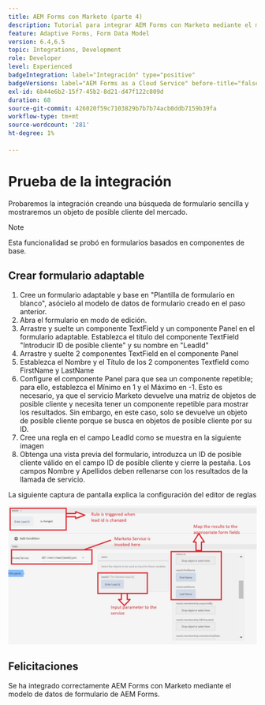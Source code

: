 ```yaml
---
title: AEM Forms con Marketo (parte 4)
description: Tutorial para integrar AEM Forms con Marketo mediante el modelo de datos de formulario de AEM Forms.
feature: Adaptive Forms, Form Data Model
version: 6.4,6.5
topic: Integrations, Development
role: Developer
level: Experienced
badgeIntegration: label="Integración" type="positive"
badgeVersions: label="AEM Forms as a Cloud Service" before-title="false"
exl-id: 6b44e6b2-15f7-45b2-8d21-d47f122c809d
duration: 68
source-git-commit: 426020f59c7103829b7b7b74acb0ddb7159b39fa
workflow-type: tm+mt
source-wordcount: '281'
ht-degree: 1%

---
```


# Prueba de la integración

Probaremos la integración creando una búsqueda de formulario sencilla y mostraremos un objeto de posible cliente del mercado.
>[!NOTE]
>
>Esta funcionalidad se probó en formularios basados en componentes de base.

## Crear formulario adaptable

1. Cree un formulario adaptable y base en &quot;Plantilla de formulario en blanco&quot;, asócielo al modelo de datos de formulario creado en el paso anterior.
1. Abra el formulario en modo de edición.
1. Arrastre y suelte un componente TextField y un componente Panel en el formulario adaptable. Establezca el título del componente TextField &quot;Introducir ID de posible cliente&quot; y su nombre en &quot;LeadId&quot;
1. Arrastre y suelte 2 componentes TextField en el componente Panel
1. Establezca el Nombre y el Título de los 2 componentes Textfield como FirstName y LastName
1. Configure el componente Panel para que sea un componente repetible; para ello, establezca el Mínimo en 1 y el Máximo en -1. Esto es necesario, ya que el servicio Marketo devuelve una matriz de objetos de posible cliente y necesita tener un componente repetible para mostrar los resultados. Sin embargo, en este caso, solo se devuelve un objeto de posible cliente porque se busca en objetos de posible cliente por su ID.
1. Cree una regla en el campo LeadId como se muestra en la siguiente imagen
1. Obtenga una vista previa del formulario, introduzca un ID de posible cliente válido en el campo ID de posible cliente y cierre la pestaña. Los campos Nombre y Apellidos deben rellenarse con los resultados de la llamada de servicio.

La siguiente captura de pantalla explica la configuración del editor de reglas

![editor de reglas](assets/ruleeditor.png)


## Felicitaciones

Se ha integrado correctamente AEM Forms con Marketo mediante el modelo de datos de formulario de AEM Forms.